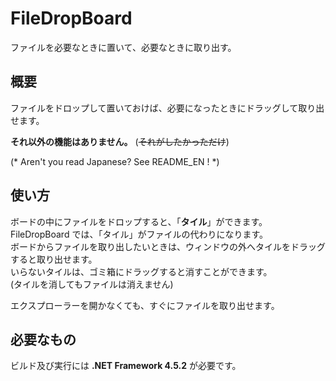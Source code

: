 # FileDropBoard
ファイルを必要なときに置いて、必要なときに取り出す。

## 概要
 ファイルをドロップして置いておけば、必要になったときにドラッグして取り出せます。
 
 **それ以外の機能はありません。** (~~それがしたかっただけ~~)
 
(* Aren't you read Japanese? See README_EN ! *)

## 使い方
 ボードの中にファイルをドロップすると、「**タイル**」ができます。 <br>
 FileDropBoard では、「タイル」がファイルの代わりになります。 <br>
 ボードからファイルを取り出したいときは、ウィンドウの外へタイルをドラッグすると取り出せます。 <br>
 いらないタイルは、ゴミ箱にドラッグすると消すことができます。 <br>
 (タイルを消してもファイルは消えません) <br>
 
 エクスプローラーを開かなくても、すぐにファイルを取り出せます。
 
## 必要なもの
 ビルド及び実行には **.NET Framework 4.5.2** が必要です。
